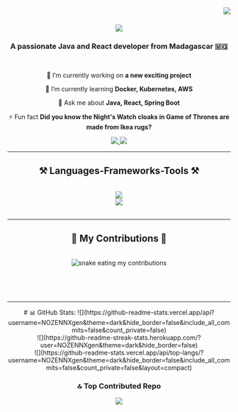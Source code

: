 <img align="right" src="https://visitor-badge.laobi.icu/badge?page_id=NOZENNXgen.NOZENNXgen" />

<h1 align="center">
    <img src="https://readme-typing-svg.herokuapp.com/?font=Righteous&size=35&center=true&vCenter=true&width=500&height=70&duration=4000&lines=Hi+There!+👋;+I'm+Michael+Ramanampamonjy!;" />
</h1>

<h3 align="center">A passionate Java and React developer from Madagascar 🇲🇬</h3>

<br/>

<div align="center">
 
 🔭 I’m currently working on **a new exciting project**
 
 🌱 I’m currently learning **Docker, Kubernetes, AWS**

💬 Ask me about **Java, React, Spring Boot**

⚡ Fun fact **Did you know the Night's Watch cloaks in Game of Thrones are made from Ikea rugs?**

 </div>
 
<div align="center"> 
  <a href="mailto:michaelramanampamonjyy@gmail.com">
    <img src="https://img.shields.io/badge/Gmail-333333?style=for-the-badge&logo=gmail&logoColor=red" />
  </a>
  <a href="https://www.linkedin.com/in/michael-ramanampamonjy/" target="_blank">
    <img src="https://img.shields.io/badge/LinkedIn-0077B5?style=for-the-badge&logo=linkedin&logoColor=white" target="_blank" />
  </a>
</div>

 <hr/>
 
<h2 align="center">⚒️ Languages-Frameworks-Tools ⚒️</h2>
<br/>
<div align="center">
    <img src="https://skillicons.dev/icons?i=java,react,spring,vscode,github,git,swagger,intellij" />
    <br/>
    <img src="https://skillicons.dev/icons?i=nodejs,python,javascript,express,postgresql,mongodb,docker,aws,kubernetes" /><br>
</div>

<br/>
<hr/>

<div align="center">
  <h2>🐍 My Contributions 🐍</h2>
  <br>
  <img alt="snake eating my contributions" src="https://raw.githubusercontent.com/NOZENNXgen/NOZENNXgen/output/github-contribution-grid-snake.svg" />
  
  <br/><br/><br/>
</div>

<hr/>
<div align="center">
# 📊 GitHub Stats:
![](https://github-readme-stats.vercel.app/api?username=NOZENNXgen&theme=dark&hide_border=false&include_all_commits=false&count_private=false)<br/>
![](https://github-readme-streak-stats.herokuapp.com/?user=NOZENNXgen&theme=dark&hide_border=false)<br/>
![](https://github-readme-stats.vercel.app/api/top-langs/?username=NOZENNXgen&theme=dark&hide_border=false&include_all_commits=false&count_private=false&layout=compact)

### 🔝 Top Contributed Repo
![](https://github-contributor-stats.vercel.app/api?username=NOZENNXgen&limit=5&theme=gotham&combine_all_yearly_contributions=true)

</div>

<!-- Proudly created with GPRM ( https://gprm.itsvg.in ) -->
